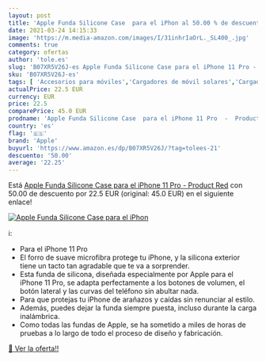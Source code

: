 ```yaml
---
layout: post
title: 'Apple Funda Silicone Case  para el iPhon al 50.00 % de descuento'
date: 2021-03-24 14:15:33
image: 'https://m.media-amazon.com/images/I/31inhrIaOrL._SL400_.jpg'
comments: true
category: ofertas
author: 'tole.es'
slug: 'B07XR5V26J-es Apple Funda Silicone Case para el iPhone 11 Pro - Product Red'
sku: 'B07XR5V26J-es'
tags: [ 'Accesorios para móviles','Cargadores de móvil solares','Cargadores para móviles','Comunicación móvil y accesorios','Electrónica','apple','iphone', ]
actualPrice: 22.5 EUR
currency: EUR
price: 22.5
comparePrice: 45.0 EUR
prodname: 'Apple Funda Silicone Case  para el iPhone 11 Pro  -  Product  Red'
country: 'es'
flag: '🇪🇸'
brand: 'Apple'
buyurl: 'https://www.amazon.es/dp/B07XR5V26J/?tag=tolees-21'
descuento: '50.00'
average: '22.25'
---
```


Está [Apple Funda Silicone Case  para el iPhone 11 Pro  -  Product  Red](https://www.amazon.es/dp/B07XR5V26J/?tag=tolees-21) con 50.00 de descuento por 22.5 EUR (original: 45.0 EUR) en el siguiente enlace!

[![Apple Funda Silicone Case  para el iPhon](https://m.media-amazon.com/images/I/31inhrIaOrL._SL400_.jpg)](https://www.amazon.es/dp/B07XR5V26J/?tag=tolees-21)

ℹ️:

- Para el iPhone 11 Pro
- El forro de suave microfibra protege tu iPhone, y la silicona exterior tiene un tacto tan agradable que te va a sorprender.
- Esta funda de silicona, diseñada especialmente por Apple para el iPhone 11 Pro, se adapta perfectamente a los botones de volumen, el botón lateral y las curvas del teléfono sin abultar nada.
- Para que protejas tu iPhone de arañazos y caídas sin renunciar al estilo.
- Además, puedes dejar la funda siempre puesta, incluso durante la carga inalámbrica.
- Como todas las fundas de Apple, se ha sometido a miles de horas de pruebas a lo largo de todo el proceso de diseño y fabricación.

[🛒 Ver la oferta!!](https://www.amazon.es/dp/B07XR5V26J/?tag=tolees-21)
